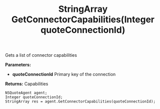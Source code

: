 ﻿---
uid: crmscript_ref_NSQuoteAgent_GetConnectorCapabilities
title: StringArray GetConnectorCapabilities(Integer quoteConnectionId)
intellisense: NSQuoteAgent.GetConnectorCapabilities
keywords: NSQuoteAgent, GetConnectorCapabilities
so.topic: reference
---

Gets a list of connector capabilities

**Parameters:**
 - **quoteConnectionId** Primary key of the connection

**Returns:** Capabilities

```crmscript
NSQuoteAgent agent;
Integer quoteConnectionId;
StringArray res = agent.GetConnectorCapabilities(quoteConnectionId);
```

